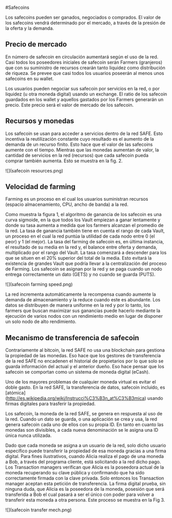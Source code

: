 #Safecoins

Los safecoins pueden ser ganados, negociados o comprados. El valor de los safecoins vendrá determinado por el mercado, a través de la presión de la oferta y la demanda. 

## Precio de mercado
En número de safecoin en circulación aumentará según el uso de la red. Casi todos los poseedores iniciales de safecoin serán Farmers (granjeros) que con su suministro de recursos crearán tanto liquidez como distribución de riqueza. Se prevee que casi todos los usuarios poseerán al menos unos safecoins en su wallet.

Los usuarios pueden negociar sus safecoin por servicios en la red, o por liquidez (u otra moneda digital) usando un exchange. 
El ratio de los safecoin guardados en los wallet y aquellos gastados por los Farmers generarán un precio. Este precio será el valor de mercado de los safecoin.

## Recursos y monedas

Los safecoin se usan para acceder a servicios dentro de la red SAFE. Esto incentiva la reutilización constante cuyo resultado es el aumento de la demanda de un recurso finito. Esto hace que el valor de las safecoins aumente con el tiempo. Mientras que las monedas aumentan de valor, la cantidad de servicios en la red (recursos) que cada safecoin pueda comprar también aumenta. Esto se muestra en la fig. 2.

![](safecoin resources.png)

## Velocidad de farming 

Farming es un proceso en el cual los usuarios suministran recursos (espacio almacenamiento, CPU, ancho de banda) a la red.

Como muestra la figura 1, el algoritmo de ganancia de los safecoin es una curva sigmoide, en la que todos los Vault empiezan a ganar lentamente y donde su tasa aumenta a medida que los farmers alcanzan el promedio de la red. La tasa de ganancia también tiene en cuenta el rango de cada Vault, un proceso en el cual la red puntúa la utilidad de cada nodo entre 0 (el peor) y 1 (el mejor). La tasa del farming de safecoin es, en última instancia, el resultado de su media en la red y, el balance entre oferta y demanda, multiplicado por el rango del Vault. La tasa comenzará a descender para los que se situen en el 20% superior del total de la media. Esto evitará la existencia de grandes Vault que podría llevar a la centralización del proceso de Farming. Los safecoin se asignan por la red y se paga cuando un nodo entrega correctamente un dato (GETS) y no cuando se guarda (PUTS).


![](safecoin farming speed.png)

La red incrementa automáticamente la recompensa cuando aumente la demanda de almacenamiento y la reduce cuando este es abundante. Los datos se distribuyen de manera uniforme en la red y por lo tanto, los farmers
que buscan maximizar sus ganancias puede hacerlo mediante la ejecución de varios nodos con un rendimiento medio en lugar de disponer un solo nodo de alto rendimiento.

## Mecanismo de transferencia de safecoin
Contrariamente al bitcoin, la red SAFE no usa una blockchain para gestiona la propiedad de las monedas. Eso hace que los gestores de transferencia de la red SAFE no encadenen el historial de propietarios por lo que solo se guarda información del actual y el anterior dueño. Eso hace pensar que los safecoin se comportan como un sistema de moneda digital (eCash).

Uno de los mayores problemas de cualquier moneda virtual es evitar el doble gasto. En la red SAFE, la transferencia de datos, safecoin incluido, es [atómica] (http://es.wikipedia.org/wiki/Instrucci%C3%B3n_at%C3%B3mica) usando firmas digitales para trasferir la propiedad. 

Los safecoin, la moneda de la red SAFE, se genera en respuesta al uso de la red. Cuando un dato se guarda, o una aplicación se crea y usa, la red genera safecoin cada uno de ellos con su propia ID. En tanto en cuanto las monedas son divisibles, a cada nueva denominación se le asigna una ID única nunca utilizada.

Dado que cada moneda se asigna a un usuario de la red, solo dicho usuario específico puede transferir la propiedad de esa moneda gracias a una firma digital. Para fines ilustrativos, cuando Alicia realiza el pago de una moneda a Bob, a través del programa cliente, está solicitando a la red dicho pago. Los Transaction managers verifican que Alicia es la poseedora actual de la moneda recuperando su clave pública y confirmando que ha sido correctamente firmada con la clave privada. Solo entonces los Transaction manager aceptan esta petición de transferencia. La firma digital prueba, sin ninguna duda, que Alicia es la poseedora de la moneda, posesión que será transferida a Bob el cual pasará a ser el único con poder para volver a transferir esta moneda a otra persona. Este proceso se muestra en la Fig 3.

![](safecoin transfer mech.png)



